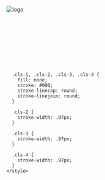 ![logo](https://github.com/user-attachments/assets/3f60b2ae-e25a-465b-8e55-756d9acf3219)<?xml version="1.0" encoding="UTF-8"?>
<svg id="Layer_2" data-name="Layer 2" xmlns="http://www.w3.org/2000/svg" viewBox="0 0 215.15 60">
  <defs>
    <style>
      .cls-1 {
        stroke-width: .97px;
      }

      .cls-1, .cls-2, .cls-3, .cls-4 {
        fill: none;
        stroke: #000;
        stroke-linecap: round;
        stroke-linejoin: round;
      }

      .cls-2 {
        stroke-width: .97px;
      }

      .cls-3 {
        stroke-width: .97px;
      }

      .cls-4 {
        stroke-width: .97px;
      }
    </style>
  </defs>
  <g id="Layer_1-2" data-name="Layer 1">
    <g>
      <path d="M8.24,28.46c0,15.46,5.16,24.9,15.47,24.9,7.59,0,11.75-3.88,13.89-13.88h2.51l-.5,16.89h-2.36c-.5-1.03-.79-1.82-1.86-1.82-1.36,0-6.02,2.7-12.25,2.7C9.17,57.25,0,48.76,0,28.54,0,9.75,10.24,0,23.42,0c5.59,0,9.88,2.38,11.46,2.38,1.07,0,1.36-.63,1.86-1.66h2.22l.5,16.57h-2.51c-2.08-10.15-6.23-13.4-13.54-13.4-9.67,0-15.18,7.61-15.18,24.58Z"/>
      <path d="M47.16,38.66c0,2.97.77,4.6,4.1,4.6s5.86-1.98,5.86-6.08v-11.62l-3.06-.32v-1.76l7.34-.27v20.45l2.93.32v1.8h-6.53l-.23-3.83h-.18c-1.26,2.21-3.69,4.32-7.57,4.32-4.78,0-6.94-2.39-6.94-7.66v-13.06l-2.97-.32v-1.76l7.25-.27v15.45Z"/>
      <path d="M74.55,11.99v31.67l3.42.32v1.8h-10.9v-1.8l3.2-.32V14.33l-3.2-.32v-1.76l7.48-.27Z"/>
      <polygon points="88.11 23.21 88.11 43.66 91.54 43.98 91.54 45.78 80.45 45.78 80.45 43.98 83.83 43.66 83.83 25.55 80.45 25.23 80.45 23.48 88.11 23.21"/>
      <path d="M100.86,23.16l.32,4.28h.14c1.26-2.21,3.78-4.55,7.88-4.55,4.78,0,6.85,2.39,6.85,7.66v13.11l2.97.32v1.8h-10.23v-1.8l2.97-.32v-13.06c0-2.97-.68-4.69-4.14-4.69-3.2,0-5.99,2.07-5.99,5.72v12.03l3.06.32v1.8h-10.27v-1.8l2.93-.32v-18.11l-2.93-.32v-1.76l6.44-.32Z"/>
      <path d="M128.38,23.16l.32,4.28h.14c1.26-2.21,3.78-4.55,7.88-4.55,4.78,0,6.85,2.39,6.85,7.66v13.11l2.97.32v1.8h-10.23v-1.8l2.97-.32v-13.06c0-2.97-.68-4.69-4.14-4.69-3.2,0-5.99,2.07-5.99,5.72v12.03l3.06.32v1.8h-10.27v-1.8l2.93-.32v-18.11l-2.93-.32v-1.76l6.44-.32Z"/>
      <path d="M162.39,33.97v-3.06c0-3.92-.95-6.13-4.51-6.13-1.35,0-3.78.18-3.78,1.89,0,.18.04.36.09.59h1.49c.13.54.27,1.13.27,1.62,0,1.53-1.08,2.39-2.57,2.39-1.62,0-2.61-.99-2.61-2.79,0-3.29,3.33-5.59,7.79-5.59,5.63,0,8.11,2.21,8.11,8.51v10.27c0,1.94.32,2.52,1.4,2.52.5,0,.95-.09,1.49-.27l.41,1.53c-.77.41-1.94.77-3.29.77-2.34,0-3.69-.86-4.05-3.2-1.4,2.07-3.83,3.24-6.62,3.24-3.47,0-6.31-1.53-6.31-5.77,0-4.91,4.01-6.53,9.6-6.53h3.11ZM162.39,39.61v-3.74h-2.52c-4.1,0-5.45,1.71-5.45,4.37,0,2.25.81,3.56,3.2,3.56,2.25,0,4.78-1.44,4.78-4.19Z"/>
      <path d="M184.28,43.98v1.8h-12.07v-1.8l2.93-.32v-18.11l-2.93-.32v-1.76l6.49-.27.32,3.92h.18c1.31-2.34,3.15-4.24,6.49-4.24,2.48,0,4.6,1.49,4.6,4.19,0,2.43-1.26,3.51-3.15,3.51s-2.93-1.13-2.88-3.06l1.44-.59c.04-.18.09-.36.09-.54,0-.81-.68-1.08-1.49-1.08-2.39,0-4.87,3.11-4.87,5.72v12.61l4.87.32Z"/>
      <polygon points="200.05 23.21 200.05 43.66 203.47 43.98 203.47 45.78 192.39 45.78 192.39 43.98 195.77 43.66 195.77 25.55 192.39 25.23 192.39 23.48 200.05 23.21"/>
      <path d="M207.18,43.26c.79,0,1.37.41,1.37,1.33,0,.81-.47,1.37-1.35,1.37-1.03,0-1.37-.69-1.37-1.35,0-.75.47-1.35,1.35-1.35Z"/>
      <path d="M85.05,15.11c1.26,0,2.2.95,2.2,3.08,0,1.87-.75,3.17-2.17,3.17-1.65,0-2.19-1.61-2.19-3.13,0-1.74.75-3.13,2.16-3.13Z"/>
      <g>
        <path d="M112.32,50.28c-.05.19-.09.34-.12.45-.03.11-.06.24-.1.38-.03.16-.06.3-.08.43-.02.12-.04.28-.08.48h-.07v-.11s0-.07,0-.09c0-.03,0-.06,0-.08,0-.21-.03-.42-.08-.61-.06-.19-.14-.37-.25-.52s-.25-.27-.41-.36c-.16-.09-.35-.14-.57-.14-.41,0-.72.13-.93.39-.21.26-.32.58-.32.97,0,.18.04.36.12.53s.18.33.31.49c.12.16.26.31.4.45.14.14.28.28.4.4.15.16.3.32.44.47.14.16.27.32.37.49s.19.35.25.53c.06.18.09.37.09.58,0,.33-.06.61-.19.84-.12.24-.29.43-.5.58-.21.15-.45.26-.71.33s-.54.11-.82.11c-.32,0-.63-.07-.93-.21-.3-.14-.58-.32-.85-.54l-.34.42h-.04c.03-.18.07-.34.11-.47.04-.14.07-.28.1-.42.01-.09.03-.17.04-.25.01-.08.02-.15.03-.23.01-.08.02-.16.03-.25.01-.09.03-.19.05-.3h.07s0,.03,0,.08c0,.05,0,.09,0,.12,0,.23.04.46.11.69.08.23.19.45.33.64s.33.35.54.47c.21.12.46.18.75.18.19,0,.37-.04.53-.13s.3-.2.41-.34.2-.31.26-.49c.06-.19.09-.39.09-.6,0-.19-.03-.37-.1-.54-.07-.17-.16-.32-.27-.47s-.23-.3-.36-.44c-.13-.14-.26-.28-.4-.42-.13-.14-.27-.29-.41-.44-.14-.16-.27-.32-.39-.49-.12-.17-.21-.35-.29-.54s-.11-.38-.11-.57c0-.28.06-.52.18-.73.12-.21.28-.39.48-.53.2-.14.42-.25.67-.32.25-.07.5-.1.76-.1.28,0,.54.06.8.18.25.12.47.25.65.41l.3-.33h.04Z"/>
        <path d="M113.51,50.24c.16,0,.32,0,.47-.01s.31-.02.47-.03c.26-.02.51-.05.76-.09l-1.29,4.14c.1-.21.22-.42.35-.62.13-.21.27-.4.41-.56.15-.17.3-.3.46-.41.16-.1.33-.16.5-.16.59,0,.88.31.88.94,0,.2-.03.41-.09.62-.06.21-.12.41-.19.59-.06.16-.13.33-.21.51-.08.18-.15.37-.22.55-.07.18-.13.36-.18.52s-.07.31-.07.43c0,.03,0,.07,0,.12s.01.09.03.13c.02.04.04.08.08.11.03.03.09.05.16.05.09,0,.19-.04.29-.12.1-.08.2-.18.3-.3.1-.12.19-.25.27-.39s.15-.27.2-.39l.03.02c-.05.11-.11.24-.2.4-.08.16-.18.31-.29.45-.11.14-.24.26-.38.36-.14.1-.3.15-.46.15-.24,0-.41-.08-.53-.25-.11-.17-.17-.36-.17-.58,0-.1,0-.2.03-.31.02-.11.05-.22.09-.34.09-.26.17-.48.24-.66.07-.18.13-.34.19-.48.06-.15.11-.29.17-.44.06-.15.12-.32.19-.53.03-.09.06-.2.09-.32.02-.12.04-.22.04-.29,0-.12-.03-.22-.08-.31s-.16-.14-.3-.14c-.18,0-.36.08-.55.25-.18.17-.36.37-.52.62-.16.25-.31.51-.44.78-.13.28-.23.52-.3.75l-.68,2.13h-.77l1.9-6.2s.03-.08.04-.13.02-.1.02-.16c0-.17-.07-.27-.21-.31-.14-.04-.31-.06-.52-.06v-.04Z"/>
        <path d="M121.83,55.88c-.06.15-.13.3-.21.46-.08.16-.16.31-.27.44-.1.14-.22.25-.35.33-.13.09-.28.13-.45.13-.13,0-.23-.02-.31-.07-.08-.04-.14-.11-.19-.18-.05-.08-.08-.16-.1-.25s-.03-.18-.03-.28c0-.13.01-.26.03-.39-.06.1-.14.22-.22.36-.08.14-.18.26-.3.38-.11.12-.25.22-.4.3s-.33.12-.52.12c-.31,0-.58-.11-.81-.32-.23-.21-.34-.55-.34-1.02,0-.19.02-.39.07-.61.05-.22.13-.46.24-.72.1-.24.24-.49.42-.73.17-.25.37-.47.59-.67.22-.2.46-.36.72-.48.26-.13.54-.19.83-.19.38,0,.6.21.67.65l.16-.5h.7l-.79,2.4c-.1.33-.19.62-.25.89s-.09.49-.09.66c0,.03,0,.08,0,.13,0,.05.01.1.03.16.01.05.04.1.07.14.03.04.07.06.13.06.08,0,.17-.04.26-.13s.18-.19.26-.31c.08-.12.16-.25.23-.39.07-.14.13-.27.17-.38l.04.02ZM120.82,53.11c0-.19-.05-.34-.15-.43-.1-.09-.23-.14-.39-.14-.15,0-.3.07-.47.2-.17.13-.34.31-.5.52-.16.22-.32.46-.47.72-.15.27-.28.54-.4.81-.11.27-.2.54-.27.79-.07.25-.1.47-.1.65,0,.1,0,.21.03.32.02.11.05.21.09.3.04.09.1.17.17.22s.17.09.29.09c.15,0,.28-.04.42-.11.13-.07.25-.17.36-.28.11-.12.2-.24.29-.38s.16-.27.21-.39c.14-.31.28-.68.42-1.1.14-.42.27-.84.38-1.25.02-.08.04-.16.06-.26.02-.1.03-.19.03-.29Z"/>
        <path d="M125.45,52.67c-.08,0-.18.03-.28.09-.1.06-.2.16-.31.3-.14.18-.26.38-.35.61-.1.22-.17.41-.23.55-.14.39-.27.82-.41,1.26-.13.45-.26.89-.4,1.34l-.09.31h-.78l.5-1.54c.02-.06.06-.17.11-.33.05-.17.11-.36.16-.59.06-.23.1-.46.15-.71.04-.25.06-.49.06-.71,0-.16-.02-.3-.06-.41-.04-.12-.1-.17-.19-.17s-.17.04-.25.11c-.09.07-.17.17-.26.29-.09.12-.17.26-.26.4-.08.15-.16.29-.23.44l-.03-.02c.08-.15.16-.31.24-.48.09-.17.18-.32.29-.45.1-.14.22-.25.34-.34.12-.09.25-.14.4-.14.13,0,.24.03.33.08s.16.13.21.22c.05.09.09.2.11.33s.03.26.03.4c0,.12,0,.24-.02.35-.01.12-.03.24-.05.35.06-.16.14-.34.23-.54.09-.2.2-.39.32-.57s.26-.33.41-.45.32-.18.51-.18c.13,0,.24.04.33.13.09.09.14.19.14.32,0,.08-.03.16-.08.22-.05.06-.13.09-.22.09-.12,0-.2-.05-.26-.16-.05-.1-.07-.2-.07-.29,0-.09-.01-.14-.05-.14Z"/>
        <path d="M126.05,55.04c.07-.23.18-.49.34-.79s.35-.57.57-.83c.22-.26.47-.48.74-.66.27-.18.55-.27.84-.27.11,0,.22.01.32.04.1.02.19.06.27.12.08.06.14.13.19.22.05.09.07.2.07.33,0,.14-.03.28-.09.42-.06.14-.14.27-.23.4-.1.12-.21.24-.33.35s-.24.2-.36.27c-.23.15-.47.27-.73.38s-.55.22-.88.34c-.04.13-.08.27-.1.43-.03.15-.04.32-.04.49,0,.1,0,.19.03.29.02.1.05.19.09.27.04.08.11.15.18.2.08.05.17.08.29.08.15,0,.29-.04.45-.12.15-.08.3-.18.44-.3.14-.12.27-.25.4-.39.12-.14.22-.27.3-.39l.03.02c-.07.11-.16.24-.29.39-.12.15-.26.29-.42.42-.16.13-.33.24-.51.34s-.38.14-.59.14c-.31,0-.58-.11-.8-.34s-.33-.56-.33-.99c0-.12.01-.26.03-.4.02-.14.06-.29.1-.45ZM126.8,55.27c.24-.09.47-.18.68-.28.21-.09.42-.22.62-.37.2-.15.37-.35.5-.6.14-.25.2-.53.2-.85,0-.06,0-.12-.02-.19-.01-.07-.04-.14-.07-.2-.03-.06-.07-.12-.13-.16-.05-.05-.12-.07-.19-.07-.11,0-.22.05-.33.16-.11.1-.22.24-.33.41-.11.17-.21.35-.31.56s-.19.41-.27.61-.16.39-.22.56c-.06.17-.11.31-.15.42Z"/>
        <path d="M135.23,52.67c-.08,0-.18.03-.28.09-.1.06-.2.16-.31.3-.14.18-.26.38-.35.61-.1.22-.17.41-.23.55-.14.39-.27.82-.41,1.26-.13.45-.26.89-.4,1.34l-.09.31h-.78l.5-1.54c.02-.06.06-.17.11-.33.05-.17.11-.36.16-.59.06-.23.1-.46.15-.71.04-.25.06-.49.06-.71,0-.16-.02-.3-.06-.41-.04-.12-.1-.17-.19-.17s-.17.04-.25.11c-.09.07-.17.17-.26.29-.09.12-.17.26-.26.4-.08.15-.16.29-.23.44l-.03-.02c.08-.15.16-.31.24-.48.09-.17.18-.32.29-.45.1-.14.22-.25.34-.34.12-.09.25-.14.4-.14.13,0,.24.03.33.08s.16.13.21.22c.05.09.09.2.11.33s.03.26.03.4c0,.12,0,.24-.02.35-.01.12-.03.24-.05.35.06-.16.14-.34.23-.54.09-.2.2-.39.32-.57s.26-.33.41-.45.32-.18.51-.18c.13,0,.24.04.33.13.09.09.14.19.14.32,0,.08-.03.16-.08.22-.05.06-.13.09-.22.09-.12,0-.2-.05-.26-.16-.05-.1-.07-.2-.07-.29,0-.09-.01-.14-.05-.14Z"/>
        <path d="M135.83,55.04c.07-.23.18-.49.34-.79s.35-.57.57-.83c.22-.26.47-.48.74-.66.27-.18.55-.27.84-.27.11,0,.22.01.32.04.1.02.19.06.27.12.08.06.14.13.19.22.05.09.07.2.07.33,0,.14-.03.28-.09.42-.06.14-.14.27-.23.4-.1.12-.21.24-.33.35s-.24.2-.36.27c-.23.15-.47.27-.73.38s-.55.22-.88.34c-.04.13-.08.27-.1.43-.03.15-.04.32-.04.49,0,.1,0,.19.03.29.02.1.05.19.09.27.04.08.11.15.18.2.08.05.17.08.29.08.15,0,.29-.04.45-.12.15-.08.3-.18.44-.3.14-.12.27-.25.4-.39.12-.14.22-.27.3-.39l.03.02c-.07.11-.16.24-.29.39-.12.15-.26.29-.42.42-.16.13-.33.24-.51.34s-.38.14-.59.14c-.31,0-.58-.11-.8-.34s-.33-.56-.33-.99c0-.12.01-.26.03-.4.02-.14.06-.29.1-.45ZM136.58,55.27c.24-.09.47-.18.68-.28.21-.09.42-.22.62-.37.2-.15.37-.35.5-.6.14-.25.2-.53.2-.85,0-.06,0-.12-.02-.19-.01-.07-.04-.14-.07-.2-.03-.06-.07-.12-.13-.16-.05-.05-.12-.07-.19-.07-.11,0-.22.05-.33.16-.11.1-.22.24-.33.41-.11.17-.21.35-.31.56s-.19.41-.27.61-.16.39-.22.56c-.06.17-.11.31-.15.42Z"/>
        <path d="M142.32,52.71c0-.1-.07-.15-.2-.15-.19,0-.38.09-.55.27s-.32.39-.46.64-.26.51-.36.79-.18.51-.24.7c-.04.16-.09.35-.13.56-.05.21-.07.42-.07.62,0,.12.01.25.03.36.02.12.06.22.11.32.05.09.12.17.22.22.09.06.21.08.35.08.15,0,.3-.04.45-.12.15-.08.28-.19.41-.31.12-.13.24-.27.34-.43.1-.16.19-.31.25-.46l.04.02c-.06.11-.13.25-.22.41s-.2.32-.34.47c-.14.15-.29.28-.47.38-.18.1-.39.16-.61.16-.17,0-.33-.03-.49-.1-.16-.07-.3-.16-.42-.29-.12-.13-.22-.28-.3-.46-.08-.18-.11-.4-.11-.64,0-.21.03-.43.09-.68.07-.28.18-.57.34-.87.16-.31.35-.58.57-.83.22-.25.47-.46.75-.62.28-.16.57-.24.88-.24.08,0,.17,0,.26.03.09.02.17.05.24.08s.13.09.17.15c.04.06.07.14.07.23,0,.12-.03.21-.09.27-.06.06-.14.09-.22.09-.1,0-.18-.03-.24-.1-.06-.06-.08-.15-.08-.25v-.09s0-.07.01-.09.01-.06.02-.09Z"/>
        <path d="M143.24,53.76c.07-.13.15-.27.23-.42.09-.15.18-.29.29-.41.11-.13.22-.23.34-.31.12-.08.25-.12.39-.12.24,0,.4.08.48.23.09.16.13.33.13.52,0,.2-.04.41-.11.62-.12.35-.26.71-.41,1.06-.16.35-.3.7-.44,1.06-.05.12-.1.25-.14.38-.05.14-.07.27-.07.39,0,.08.02.15.05.23.03.08.1.11.2.11.09,0,.18-.04.28-.12s.19-.19.29-.31.18-.25.27-.4c.08-.14.15-.27.21-.39l.03.02c-.06.12-.12.26-.2.41-.08.16-.18.3-.29.44s-.23.25-.36.35c-.13.09-.28.14-.44.14-.23,0-.4-.08-.5-.23-.11-.15-.16-.33-.16-.52,0-.16.03-.34.09-.55.13-.41.28-.8.47-1.18.19-.38.37-.8.55-1.27.02-.06.04-.14.07-.23.02-.09.04-.18.04-.26,0-.1-.01-.18-.04-.25-.03-.07-.09-.1-.19-.1-.08,0-.17.04-.27.11-.09.08-.19.17-.28.29-.09.11-.18.24-.26.37s-.15.26-.21.37l-.03-.02ZM145.25,50.69c.14,0,.25.05.35.14.09.09.14.21.14.35,0,.12-.05.23-.14.33-.09.1-.21.15-.35.15s-.26-.05-.35-.15c-.09-.1-.14-.21-.14-.33,0-.14.05-.26.14-.35.09-.09.21-.14.35-.14Z"/>
        <path d="M147.75,50.97l.71.1-.7,2.59c.22-.4.45-.69.68-.88.23-.19.49-.29.78-.29.19,0,.36.04.5.12s.26.19.35.32c.09.13.16.28.2.46.04.17.06.36.06.55,0,.14-.01.28-.03.43-.02.15-.06.31-.11.49-.08.27-.19.54-.33.82s-.32.53-.53.76c-.2.23-.43.42-.69.56s-.52.22-.81.22c-.2,0-.38-.06-.53-.17s-.26-.26-.31-.44l-.68,2.59c-.03.12-.05.22-.05.31,0,.18.06.3.19.35.12.05.28.08.47.08v.04c-.18,0-.31,0-.41,0-.1,0-.18,0-.24-.01-.07,0-.13,0-.19-.01-.06,0-.13,0-.21,0-.09,0-.17,0-.24,0-.07,0-.15,0-.23.01s-.17,0-.27.01c-.1,0-.22,0-.37,0v-.04c.15,0,.26-.02.35-.05s.16-.08.22-.14c.06-.06.1-.14.14-.24.04-.1.08-.22.12-.37.23-.87.42-1.63.59-2.25s.3-1.16.42-1.59c.11-.43.2-.78.27-1.05.07-.26.12-.47.16-.62.04-.15.06-.25.08-.32.01-.06.02-.11.03-.15-.25.19-.49.38-.71.57-.22.18-.4.41-.52.69l-.04-.02c.1-.23.23-.42.37-.57s.29-.29.43-.41c.14-.13.27-.25.39-.37.12-.13.2-.28.24-.46l.46-1.64ZM147.11,56.22c-.02.08-.03.16-.03.25,0,.18.06.34.19.48.13.14.3.21.53.21.15,0,.29-.07.44-.21.15-.14.29-.32.43-.54.14-.22.26-.46.38-.74.12-.27.22-.54.31-.81s.16-.53.21-.77c.05-.24.08-.44.08-.6,0-.08,0-.18-.02-.29-.01-.11-.03-.21-.07-.31s-.09-.17-.16-.24c-.07-.07-.16-.1-.28-.1-.17,0-.33.05-.48.15-.15.1-.29.22-.41.38-.12.15-.23.32-.33.51-.09.19-.17.37-.23.55-.04.13-.09.29-.14.47-.05.18-.1.37-.15.56s-.1.38-.15.57c-.05.18-.09.34-.11.47Z"/>
        <path d="M150.98,55.04c.07-.23.18-.49.34-.79s.35-.57.57-.83c.22-.26.47-.48.74-.66.27-.18.55-.27.84-.27.11,0,.22.01.32.04.1.02.19.06.27.12.08.06.14.13.19.22.05.09.07.2.07.33,0,.14-.03.28-.09.42-.06.14-.14.27-.23.4-.1.12-.21.24-.33.35s-.24.2-.36.27c-.23.15-.47.27-.73.38s-.55.22-.88.34c-.04.13-.08.27-.1.43-.03.15-.04.32-.04.49,0,.1,0,.19.03.29.02.1.05.19.09.27.04.08.11.15.18.2.08.05.17.08.29.08.15,0,.29-.04.45-.12.15-.08.3-.18.44-.3.14-.12.27-.25.4-.39.12-.14.22-.27.3-.39l.03.02c-.07.11-.16.24-.29.39-.12.15-.26.29-.42.42-.16.13-.33.24-.51.34s-.38.14-.59.14c-.31,0-.58-.11-.8-.34s-.33-.56-.33-.99c0-.12.01-.26.03-.4.02-.14.06-.29.1-.45ZM151.73,55.27c.24-.09.47-.18.68-.28.21-.09.42-.22.62-.37.2-.15.37-.35.5-.6.14-.25.2-.53.2-.85,0-.06,0-.12-.02-.19-.01-.07-.04-.14-.07-.2-.03-.06-.07-.12-.13-.16-.05-.05-.12-.07-.19-.07-.11,0-.22.05-.33.16-.11.1-.22.24-.33.41-.11.17-.21.35-.31.56s-.19.41-.27.61-.16.39-.22.56c-.06.17-.11.31-.15.42Z"/>
        <path d="M154.8,56.78c0,.14.07.24.22.32.15.08.33.11.54.11.12,0,.23-.02.35-.05.11-.03.22-.09.31-.17.09-.08.17-.17.23-.3.06-.12.09-.27.09-.45,0-.13-.02-.25-.07-.36-.05-.11-.11-.22-.18-.33-.08-.11-.16-.23-.26-.35-.1-.12-.2-.26-.31-.41-.12-.16-.23-.33-.33-.5-.1-.17-.15-.36-.15-.57,0-.19.04-.36.11-.51s.17-.28.3-.39c.13-.11.28-.19.46-.25s.37-.09.57-.09c.08,0,.18.01.29.03s.22.06.32.1c.1.05.19.11.26.19.07.08.1.17.1.28,0,.06-.02.13-.06.2s-.11.11-.21.11c-.08,0-.14-.02-.19-.07-.05-.04-.08-.12-.08-.21,0-.08.01-.15.04-.2s.04-.08.04-.1c0-.1-.05-.17-.15-.21-.1-.04-.21-.07-.34-.07-.1,0-.2.02-.3.05s-.19.08-.27.15-.14.15-.19.25c-.05.1-.07.22-.07.36,0,.12.02.23.07.34.04.11.1.22.17.32.07.1.15.21.23.31.08.1.16.2.23.29.07.09.14.18.21.27s.14.19.2.29c.06.1.11.21.15.32.04.11.06.23.06.36,0,.44-.15.78-.44,1.04s-.68.38-1.16.38c-.1,0-.23-.01-.36-.03-.14-.02-.27-.06-.4-.11-.12-.06-.23-.13-.31-.22s-.13-.21-.13-.36c0-.1.03-.19.09-.27.06-.08.14-.13.24-.13.07,0,.13.02.19.07s.08.11.08.19c0,.12-.03.2-.09.26-.06.05-.09.09-.09.11Z"/>
        <path d="M158.33,56.71c0-.15.05-.27.16-.37s.22-.16.36-.16c.15,0,.27.05.37.16s.16.23.16.37-.05.26-.16.36-.23.16-.37.16-.26-.05-.36-.16-.16-.23-.16-.36Z"/>
        <path d="M165.06,51.02c.01-.06.03-.12.04-.19.01-.07.02-.13.02-.18,0-.1-.02-.18-.06-.24-.04-.06-.1-.1-.16-.13-.07-.03-.14-.05-.23-.06-.09,0-.17-.01-.25-.01v-.04h.38c.1,0,.19,0,.28,0,.08,0,.16,0,.24,0h.27c.26,0,.51,0,.76-.02s.51-.02.76-.02c.31,0,.6,0,.86.02.26.01.55.02.86.03l.21,1.48h-.04c-.06-.19-.12-.37-.2-.54-.08-.18-.18-.33-.31-.47-.13-.13-.29-.24-.48-.33-.19-.08-.42-.12-.69-.12-.18,0-.38,0-.59.02-.21.01-.38.03-.52.07l-.8,3.09h.68c.17,0,.33-.01.47-.03.14-.02.26-.07.37-.14.11-.07.2-.18.27-.31s.13-.32.17-.55h.04c-.03.15-.05.27-.08.37-.02.1-.05.2-.07.28-.02.08-.04.16-.06.24-.02.08-.04.17-.06.28-.02.11-.04.2-.05.28-.01.08-.02.15-.03.23s-.02.17-.03.27c-.01.1-.03.22-.06.37h-.04c.01-.07.02-.13.03-.18,0-.05,0-.11,0-.18,0-.24-.07-.45-.21-.62-.14-.17-.36-.25-.66-.25h-.71l-.61,2.35c-.03.1-.05.2-.07.3-.02.1-.03.2-.03.3,0,.17.04.31.13.41s.2.17.33.21c.14.04.29.07.46.08s.33.01.49.01c.33,0,.62-.04.85-.11.24-.08.44-.19.61-.33.17-.14.32-.32.45-.52s.25-.43.38-.68h.04l-.48,1.68c-.31.01-.62.02-.93.03-.32,0-.65,0-1.01,0-.21,0-.4,0-.55-.01s-.3-.01-.44-.02c-.14,0-.29,0-.45-.02-.16,0-.34-.01-.55-.01-.14,0-.26,0-.36,0-.1,0-.2,0-.3,0s-.2,0-.32,0c-.11,0-.25,0-.4,0v-.04c.32,0,.54-.06.69-.17.15-.11.26-.32.34-.63l1.39-5.28Z"/>
        <path d="M170.32,53.19s0-.08,0-.14c0-.06-.02-.11-.04-.17-.02-.06-.05-.1-.09-.15s-.09-.06-.16-.06c-.09,0-.18.04-.28.12-.09.08-.19.19-.28.31-.09.13-.18.27-.27.42-.08.16-.16.31-.22.46l-.04-.02c.07-.15.15-.32.24-.49.09-.17.19-.33.3-.48.11-.15.24-.27.37-.36.14-.09.29-.14.46-.14.14,0,.25.03.34.08.09.05.16.12.21.2.05.08.09.18.1.29.02.11.03.21.03.32,0,.12-.01.26-.04.44-.03.17-.06.32-.09.44.09-.17.2-.36.32-.57.12-.2.26-.4.42-.57s.32-.32.5-.44c.18-.12.37-.18.58-.18.29,0,.5.09.63.26.13.18.2.4.2.68,0,.08,0,.15-.03.23s-.04.15-.06.22c-.11.37-.25.75-.43,1.13s-.32.77-.44,1.16c-.02.08-.04.16-.07.24-.02.09-.04.17-.04.24,0,.06.01.14.04.24s.1.14.22.14c.09,0,.19-.04.29-.12.1-.08.19-.18.28-.3.09-.12.17-.25.24-.39.08-.14.14-.27.2-.38l.04.02c-.06.12-.12.27-.2.42-.08.16-.17.3-.28.44s-.22.25-.35.35c-.13.09-.27.14-.42.14-.24,0-.42-.06-.54-.19-.12-.13-.18-.3-.18-.52,0-.08,0-.16.03-.25.02-.09.04-.18.07-.28.1-.36.24-.74.4-1.13.16-.39.31-.78.45-1.17.03-.08.05-.18.08-.29.02-.11.04-.2.04-.29,0-.14-.03-.26-.08-.36-.06-.1-.16-.15-.3-.15s-.29.06-.45.19c-.16.13-.32.3-.48.51-.16.21-.31.44-.45.7-.14.26-.25.51-.33.76-.08.24-.16.45-.22.64s-.12.37-.18.55c-.06.18-.12.36-.18.55-.06.19-.13.4-.2.64h-.78l.75-2.3c.1-.29.18-.59.26-.89.07-.3.11-.56.11-.76Z"/>
        <path d="M172.74,59.71c0,.05.03.1.09.13.06.03.14.05.24.05.13,0,.24-.05.34-.14.1-.09.2-.21.28-.36s.15-.31.21-.48.12-.35.17-.52l1.37-4.96s.03-.11.04-.18c.01-.07.02-.13.02-.19s-.01-.12-.03-.2c-.02-.08-.09-.12-.2-.12-.08,0-.16.04-.26.13-.1.09-.19.19-.29.32s-.19.26-.28.4-.16.27-.22.38l-.03-.02c.06-.09.13-.22.22-.39.09-.17.2-.33.32-.49.12-.16.27-.3.42-.42.16-.12.32-.18.5-.18s.31.05.39.16.12.27.12.48c0,.17-.03.36-.08.56l-1,3.67c-.07.25-.15.53-.24.83-.09.3-.21.58-.36.84s-.35.48-.58.66-.52.27-.86.27c-.08,0-.17,0-.27-.02-.09-.01-.18-.04-.26-.08-.08-.04-.14-.09-.19-.15-.05-.06-.07-.14-.07-.23,0-.1.03-.18.08-.24s.11-.09.2-.09c.1,0,.17.03.21.08.04.05.06.12.06.2s-.01.14-.04.19-.04.08-.04.1ZM176.17,50.69c.14,0,.25.05.35.14s.14.21.14.35c0,.12-.05.23-.14.33-.09.1-.21.15-.35.15s-.25-.05-.35-.15c-.09-.1-.14-.21-.14-.33,0-.14.05-.26.14-.35s.21-.14.35-.14Z"/>
        <path d="M179.37,52.5c.16,0,.32.04.47.12s.29.19.41.34c.12.15.21.33.29.54.07.21.11.45.11.71,0,.33-.06.67-.18,1.03-.12.36-.28.68-.5.98s-.47.54-.78.73c-.3.19-.63.29-.99.29-.26,0-.49-.05-.67-.14-.18-.09-.33-.22-.44-.37-.11-.15-.2-.32-.25-.52-.05-.19-.08-.38-.08-.58,0-.35.07-.7.21-1.07.14-.37.33-.7.57-1.01.24-.31.52-.56.83-.75s.65-.3,1-.3ZM179.32,52.56c-.17,0-.34.07-.5.2s-.31.31-.44.52c-.13.21-.25.45-.36.72s-.2.53-.28.8-.14.52-.18.76c-.04.24-.06.44-.06.6,0,.12.01.24.04.35.02.12.06.23.11.32.05.1.12.18.21.24.09.06.2.09.33.09.17,0,.34-.06.49-.18s.29-.28.42-.47c.13-.19.24-.42.33-.67.1-.25.18-.51.25-.77.07-.26.12-.52.16-.76.03-.25.05-.47.05-.67,0-.29-.05-.54-.14-.76-.09-.21-.24-.32-.45-.32Z"/>
        <path d="M180.99,54.17c0-.18,0-.37.02-.57.01-.2.04-.38.08-.55.04-.17.12-.3.22-.41.1-.11.24-.16.43-.16.17,0,.32.06.44.19.12.12.22.28.31.47.09.19.16.39.22.61.06.22.11.42.15.61.1.42.18.86.23,1.33.06.47.1.92.11,1.34.07-.12.14-.26.22-.41.08-.16.15-.32.22-.48.07-.17.14-.34.21-.51.07-.17.12-.34.16-.49.07-.23.12-.45.15-.68.03-.22.05-.43.05-.62,0-.08,0-.17-.02-.25-.01-.08-.03-.16-.05-.23,0-.03-.04-.05-.09-.08-.05-.02-.11-.06-.16-.1s-.11-.1-.16-.16c-.05-.07-.07-.15-.07-.26,0-.08.03-.15.08-.2.05-.05.12-.08.19-.08.12,0,.21.06.27.18.06.12.1.27.11.45,0,.05.01.1.01.15v.15c0,.67-.1,1.3-.3,1.89-.2.6-.45,1.18-.74,1.75-.15.28-.33.58-.55.92-.22.34-.46.65-.72.94s-.53.54-.82.73c-.28.2-.57.3-.86.3-.12,0-.22-.03-.29-.08s-.1-.13-.1-.23.04-.17.12-.22c.08-.05.17-.08.27-.08.13,0,.24.03.32.1.08.07.14.1.18.1.19,0,.37-.05.54-.14s.34-.23.5-.41c.13-.15.24-.28.33-.41.09-.13.16-.26.21-.39s.08-.28.1-.44c.02-.16.03-.34.03-.55s-.01-.45-.04-.74c-.03-.29-.07-.6-.12-.92-.05-.32-.11-.64-.19-.95-.07-.31-.15-.6-.23-.85-.08-.25-.17-.46-.26-.62-.09-.16-.18-.23-.27-.23-.11,0-.19.06-.25.17-.06.12-.1.25-.12.4s-.04.3-.04.44c0,.14,0,.24,0,.29h-.04Z"/>
        <path d="M190.07,52.86h-.82c-.21.77-.41,1.52-.6,2.26-.19.74-.4,1.51-.61,2.33-.07.26-.15.53-.26.83-.1.3-.23.57-.4.82-.16.25-.37.46-.61.62-.25.16-.55.24-.91.24-.08,0-.17,0-.26-.03-.09-.02-.17-.05-.24-.08s-.13-.09-.18-.15c-.05-.06-.07-.13-.07-.22,0-.08.02-.15.07-.23.05-.08.12-.12.23-.12.08,0,.15.02.2.07.05.05.08.12.08.22,0,.06-.01.12-.04.17-.02.05-.04.08-.04.1,0,.08.03.13.09.16.06.03.13.05.2.05.18,0,.34-.08.47-.23.14-.15.25-.34.36-.56.1-.22.19-.45.26-.69.07-.24.13-.45.18-.62l1.31-4.95h-.78l.02-.06h.78l.03-.14c.08-.31.18-.61.29-.92.11-.31.25-.58.43-.82.17-.24.38-.43.63-.58.25-.15.55-.22.9-.22.18,0,.34.04.48.12s.21.21.21.38c0,.09-.03.16-.08.22-.05.06-.12.09-.2.09s-.15-.03-.21-.08c-.06-.05-.08-.13-.08-.22,0-.07,0-.13.03-.17.02-.05.03-.08.03-.09,0-.07-.02-.12-.07-.14s-.1-.04-.17-.04c-.17,0-.31.05-.44.16-.12.11-.23.24-.33.4-.09.16-.17.33-.23.51-.06.18-.11.34-.16.49l-.29,1.06h.82l-.02.06Z"/>
        <path d="M192.52,52.5c.16,0,.32.04.47.12s.29.19.41.34c.12.15.21.33.29.54.07.21.11.45.11.71,0,.33-.06.67-.18,1.03-.12.36-.28.68-.5.98s-.47.54-.78.73c-.3.19-.63.29-.99.29-.26,0-.49-.05-.67-.14-.18-.09-.33-.22-.44-.37-.11-.15-.2-.32-.25-.52-.05-.19-.08-.38-.08-.58,0-.35.07-.7.21-1.07.14-.37.33-.7.57-1.01.24-.31.52-.56.83-.75s.65-.3,1-.3ZM192.47,52.56c-.17,0-.34.07-.5.2s-.31.31-.44.52c-.13.21-.25.45-.36.72s-.2.53-.28.8-.14.52-.18.76c-.04.24-.06.44-.06.6,0,.12.01.24.04.35.02.12.06.23.11.32.05.1.12.18.21.24.09.06.2.09.33.09.17,0,.34-.06.49-.18s.29-.28.42-.47c.13-.19.24-.42.33-.67.1-.25.18-.51.25-.77.07-.26.12-.52.16-.76.03-.25.05-.47.05-.67,0-.29-.05-.54-.14-.76-.09-.21-.24-.32-.45-.32Z"/>
        <path d="M196.93,52.5c.16,0,.32.04.47.12s.29.19.41.34c.12.15.21.33.29.54.07.21.11.45.11.71,0,.33-.06.67-.18,1.03-.12.36-.28.68-.5.98s-.47.54-.78.73c-.3.19-.63.29-.99.29-.26,0-.49-.05-.67-.14-.18-.09-.33-.22-.44-.37-.11-.15-.2-.32-.25-.52-.05-.19-.08-.38-.08-.58,0-.35.07-.7.21-1.07.14-.37.33-.7.57-1.01.24-.31.52-.56.83-.75s.65-.3,1-.3ZM196.87,52.56c-.17,0-.34.07-.5.2s-.31.31-.44.52c-.13.21-.25.45-.36.72s-.2.53-.28.8-.14.52-.18.76c-.04.24-.06.44-.06.6,0,.12.01.24.04.35.02.12.06.23.11.32.05.1.12.18.21.24.09.06.2.09.33.09.17,0,.34-.06.49-.18s.29-.28.42-.47c.13-.19.24-.42.33-.67.1-.25.18-.51.25-.77.07-.26.12-.52.16-.76.03-.25.05-.47.05-.67,0-.29-.05-.54-.14-.76-.09-.21-.24-.32-.45-.32Z"/>
        <path d="M202.13,50.2c.26,0,.53,0,.8-.03.27-.02.57-.05.88-.11l-1.76,5.84c-.03.1-.05.2-.07.31-.02.11-.03.21-.03.31,0,.03,0,.08,0,.14,0,.06.01.12.03.18.02.06.04.11.08.16.03.04.09.07.16.07.09,0,.18-.04.28-.13.1-.09.19-.19.27-.31.08-.12.16-.25.22-.39s.12-.26.15-.36l.04.02c-.03.08-.07.2-.14.35-.07.15-.15.3-.25.45-.1.15-.22.28-.36.39s-.3.17-.48.17c-.13,0-.24-.03-.32-.09-.08-.06-.14-.13-.19-.22-.05-.09-.07-.18-.09-.27-.01-.09-.02-.18-.02-.26,0-.19.02-.36.06-.53-.05.1-.11.23-.19.39-.08.16-.18.31-.3.45-.12.14-.26.27-.42.37-.16.1-.34.16-.54.16-.19,0-.36-.03-.52-.1-.16-.07-.29-.16-.4-.29-.11-.12-.19-.27-.25-.43-.06-.17-.09-.34-.09-.53,0-.2.03-.42.1-.67.07-.24.16-.49.29-.74s.27-.5.43-.73c.17-.24.35-.45.55-.64s.41-.34.64-.45c.22-.11.45-.17.68-.17.19,0,.35.05.46.14.11.09.2.25.26.46l.67-2.15s.03-.08.04-.13c.01-.05.02-.1.02-.16,0-.17-.07-.27-.21-.31s-.31-.06-.52-.06l.02-.08ZM201.96,53.7c.01-.06.03-.12.05-.2s.03-.16.03-.25c0-.18-.04-.34-.12-.49-.08-.14-.22-.21-.42-.21-.12,0-.25.05-.37.14-.13.09-.25.22-.37.37-.12.15-.24.33-.36.54-.11.21-.22.42-.32.63-.16.36-.3.72-.42,1.07-.12.35-.18.67-.18.97,0,.1,0,.21.03.32.02.11.05.21.09.29.04.09.1.16.18.21.08.05.17.08.29.08.14,0,.27-.04.4-.12.13-.08.24-.18.34-.3s.2-.25.28-.4.15-.28.2-.4c.15-.37.27-.73.36-1.09.1-.36.2-.75.32-1.17Z"/>
        <path d="M203.97,56.71c0-.15.05-.27.16-.37s.22-.16.36-.16c.15,0,.27.05.37.16s.16.23.16.37-.05.26-.16.36-.23.16-.37.16-.26-.05-.36-.16-.16-.23-.16-.36Z"/>
      </g>
      <path class="cls-3" d="M198.14,21.09h-2.52c-.89,0-1.35-.77-1.62-1.62l-1.25-3.97h10.77l-1.25,3.97c-.27.85-.73,1.62-1.62,1.62h-2.52Z"/>
      <path class="cls-1" d="M208.31,14.9l5.45-1.26c.4-.09.79.16.88.55.09.4-.16.79-.55.88l-5.45,1.26-.33-1.43h0Z"/>
      <path class="cls-4" d="M203.67,16.14c2.15,0,3.21-.35,4.81-.52"/>
      <path class="cls-2" d="M198.12,12.95v.38M196.34,12.33v.38M200.65,12.36v.38M197.2,9.53v.38M199.97,7.11v.38M195.86,7.11v.38M196.34,4.41v.38M199.06,9.45v.38M195.16,9.75v.38M198.06,6.41v.38M196.34,2.05v.38M193.7,6.14v.38M199.49,4.2v.38M198.25,2.42v.38"/>
    </g>
  </g>
</svg>
